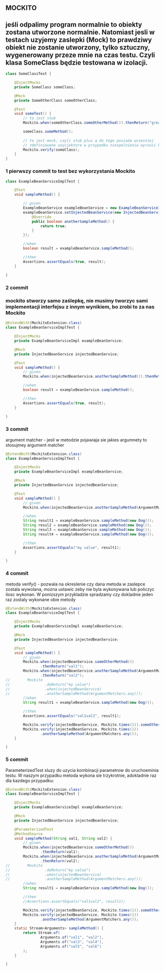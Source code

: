 ## MOCKITO

## jeśli odpalimy program normalnie to obiekty zostana utworzone normalnie. Natomiast jesli w testach uzyjemy zaslepki (Mock) to prawdziwy obiekt nie zostanie utworzony, tylko sztuczny, wygenerowany przeze mnie na czas testu. Czyli klasa SomeClass będzie testowana w izolacji.

```java
class SomeClassTest {

    @InjectMocks
    private SomeClass someClass;

    @Mock
    private SomeOtherClass someOtherClass;

    @Test
    void someTest() {
        // to jest stub
        Mockito.when(someOtherClass.someOtherMethod()).thenReturn("great");

        someClass.someMethod();
        
        // to jest mock, czyli stub plus a do tego posiada wczesniej 
        // zdefiniowane uzyciektore w przypadku niespelnienia wyrzuci blad.
        Mockito.verify(someClass);
    }
}
```

### 1 pierwszy commit to test bez wykorzystania Mockito
```java
class ExampleBeanServiceImplTest {

    @Test
    void sampleMethod() {

        // given
        ExampleBeanService exampleBeanService = new ExampleBeanServiceImpl();
        exampleBeanService.setInjectedBeanService(new InjectedBeanService() {
            @Override
            public boolean anotherSampleMethod() {
                return true;
            }
        });

        //when
        boolean result = exampleBeanService.sampleMethod();

        //then
        Assertions.assertEquals(true, result);
    }
    
}
```

### 2 commit
### mockito stworzy samo zaślepkę, nie musimy tworzyc sami implementacji interfejsu z innym wynikiem, bo zrobi to za nas Mockito
```java
@ExtendWith(MockitoExtension.class)
class ExampleBeanServiceImplTest {

    @InjectMocks
    private ExampleBeanServiceImpl exampleBeanService;

    @Mock
    private InjectedBeanService injectedBeanService;

    @Test
    void sampleMethod() {
        // given
        Mockito.when(injectedBeanService.anotherSampleMethod()).thenReturn(true);

        //when
        boolean result = exampleBeanService.sampleMethod();

        //then
        Assertions.assertEquals(true, result);
    }
    
}
```

### 3 commit
argument matcher - jesli w metodzie pojawiaja sie jakies argumnety to stosujmey argument matcher
```java
@ExtendWith(MockitoExtension.class)
class ExampleBeanServiceImplTest {

    @InjectMocks
    private ExampleBeanServiceImpl exampleBeanService;

    @Mock
    private InjectedBeanService injectedBeanService;

    @Test
    void sampleMethod() {
        // given
        Mockito.when(injectedBeanService.anotherSampleMethod(ArgumentMatchers.any())).thenReturn("my value");

        //when
        String result1 = exampleBeanService.sampleMethod(new Dog());
        String resul2 = exampleBeanService.sampleMethod(new Dog());
        String resul3 = exampleBeanService.sampleMethod(new Dog());
        String result4 = exampleBeanService.sampleMethod(new Dog());

        //then
        Assertions.assertEquals("my value", result1);
    }

}
```
### 4 commit
metoda verify() - pozwala na okreslenie czy dana metoda w zaslepce zostala wywolana, mozna ustawic zeby nie byla wykonywana lub policzyc ilosc wykonan. W ponizszym przykladzie spradzamy czy dokladnie jeden raz zostaly wykonane obie metody
```java
@ExtendWith(MockitoExtension.class)
class ExampleBeanServiceImplTest {

    @InjectMocks
    private ExampleBeanServiceImpl exampleBeanService;

    @Mock
    private InjectedBeanService injectedBeanService;

    @Test
    void sampleMethod() {
        // given
        Mockito.when(injectedBeanService.someOtherMethod())
                .thenReturn("val1");
        Mockito.when(injectedBeanService.anotherSampleMethod(ArgumentMatchers.any()))
                .thenReturn("val2");
//        Mockito
//                .doReturn("my value")
//                .when(injectedBeanService)
//                .anotherSampleMethod(ArgumentMatchers.any());
        //when
        String result1 = exampleBeanService.sampleMethod(new Dog());

        //then
        Assertions.assertEquals("val1val2", result1);

        Mockito.verify(injectedBeanService, Mockito.times(1)).someOtherMethod();
        Mockito.verify(injectedBeanService, Mockito.times(1))
                .anotherSampleMethod(ArgumentMatchers.any());
    }

}
```
### 5 commit
ParameterizedTest sluzy do uzycia kombinacji parametrow do uruchoeminia testu. W naszym przypadku metoda wykona sie trzykrotnie, adokladnie raz dla kazdego przypadku:
```java
@ExtendWith(MockitoExtension.class)
class ExampleBeanServiceImplTest {

    @InjectMocks
    private ExampleBeanServiceImpl exampleBeanService;

    @Mock
    private InjectedBeanService injectedBeanService;

    @ParameterizedTest
    @MethodSource
    void sampleMethod(String val1, String val2) {
        // given
        Mockito.when(injectedBeanService.someOtherMethod())
                .thenReturn(val1);
        Mockito.when(injectedBeanService.anotherSampleMethod(ArgumentMatchers.any()))
                .thenReturn(val2);
//        Mockito
//                .doReturn("my value")
//                .when(injectedBeanService)
//                .anotherSampleMethod(ArgumentMatchers.any());
        //when
        String result1 = exampleBeanService.sampleMethod(new Dog());

        //then
        //Assertions.assertEquals("val1val2", result1);

        Mockito.verify(injectedBeanService, Mockito.times(1)).someOtherMethod();
        Mockito.verify(injectedBeanService, Mockito.times(1))
                .anotherSampleMethod(ArgumentMatchers.any());
    }
    static Stream<Arguments> sampleMethod() {
        return Stream.of(
                Arguments.of("val1", "val2"),
                Arguments.of("val3", "val4"),
                Arguments.of("val5", "val6")
        );
    }

}
```